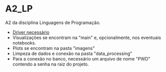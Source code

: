 # A2_LP
A2 da disciplina Linguagens de Programação.
* [Driver necessário](https://www.microsoft.com/en-us/download/details.aspx?id=56567)
* Visualizações se encontram na "main" e, opcionalmente, nos eventuais notebooks.
* Plots se encontram na pasta "imagens"
* Limpeza de dados e conexão na pasta "data_processing"
* Para a conexão no banco, necessário um arquivo de nome "PWD" contendo a senha na raiz do projeto.
